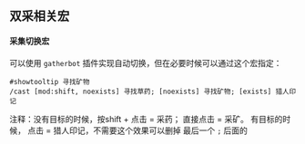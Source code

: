## 双采相关宏


#### 采集切换宏

可以使用 `gatherbot` 插件实现自动切换，但在必要时候可以通过这个宏指定：

```
#showtooltip 寻找矿物
/cast [mod:shift, noexists] 寻找草药; [noexists] 寻找矿物; [exists] 猎人印记
```

注释：没有目标的时候，按shift + 点击 = 采药； 直接点击 = 采矿。 有目标的时候， 点击 = 猎人印记，不需要这个效果可以删掉 最后一个 `;` 后面的
